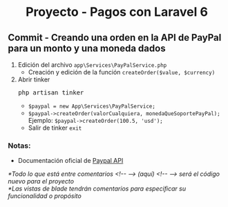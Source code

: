 
  <!-- Title -->
  <h1 align="center">Proyecto - Pagos con Laravel 6</h1>
  <!-- End Title -->

  <!-- Commit name -->
  <h2>Commit - <strong>Creando una orden en la API de PayPal para un monto y una moneda dados</strong></h2>
  <!-- End Commit name -->
  
  <!-- Commit instructions -->
  <ol>
   <li>
     Edición del archivo <code>app\Services\PayPalService.php</code>
     <ul>
       <li>Creación y edición de la función <code>createOrder($value, $currency)</code></li>
     </ul>
   </li>
   <li>
     Abrir tinker
     <pre>php artisan tinker</pre>
     <ul>
       <li><code>$paypal = new App\Services\PayPalService;</code></li>
       <li>
         <code>$paypal->createOrder(valorCualquiera, monedaQueSoportePayPal);</code>
         <br>
         Ejemplo: <code>$paypal->createOrder(100.5, 'usd');</code>
        </li>
        <li>
          Salir de tinker <code>exit</code>
        </li>
     </ul>
   </li>
  </ol>
  <!-- End Commit instructions -->
  
  <!-- Notes -->
  <h3>Notas:</h3>

  <ul>
    <li>
      Documentación oficial de <a href="https://developer.paypal.com/docs/api/overview/">Paypal API</a>
    </li>
  </ul>
    
  <em>
    *Todo lo que está entre comentarios
    &lt;!-- --&gt; (aquí) &lt;!-- --&gt;
    será el código nuevo para el proyecto
  </em>
  <br>
  <em>
    *Las vistas de blade tendrán comentarios para especificar su funcionalidad o propósito
  </em>
  <!-- End notes -->